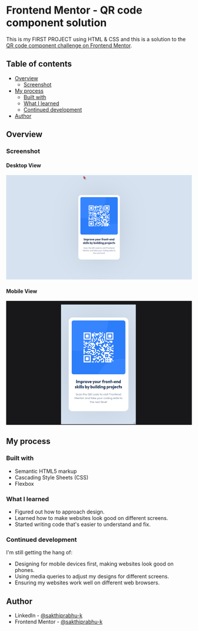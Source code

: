 # Frontend Mentor - QR code component solution

This is my FIRST PROJECT using HTML & CSS and this is a solution to the [QR code component challenge on Frontend Mentor](https://www.frontendmentor.io/challenges/qr-code-component-iux_sIO_H).

## Table of contents

- [Overview](#overview)
  - [Screenshot](#screenshot)
- [My process](#my-process)
  - [Built with](#built-with)
  - [What I learned](#what-i-learned)
  - [Continued development](#continued-development)
- [Author](#author)

## Overview

### Screenshot

#### Desktop View

![qr-code-project desktop view screenshot](screenshots/qr-code-project-desktop-view-screenshot.png)

#### Mobile View

![qr-code-project mobile view screenshot](screenshots/qr-code-project-mobile-view-screenshot.png)

## My process

### Built with

- Semantic HTML5 markup
- Cascading Style Sheets (CSS)
- Flexbox

### What I learned

- Figured out how to approach design.
- Learned how to make websites look good on different screens.
- Started writing code that's easier to understand and fix.

### Continued development

I'm still getting the hang of:

- Designing for mobile devices first, making websites look good on phones.
- Using media queries to adjust my designs for different screens.
- Ensuring my websites work well on different web browsers.

## Author

- LinkedIn - [@sakthiprabhu-k](https://www.linkedin.com/in/sakthiprabhu-k)
- Frontend Mentor - [@sakthiprabhu-k](https://www.frontendmentor.io/profile/sakthiprabhu-k)
